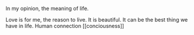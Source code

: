 In my opinion, the meaning of life.

Love is for me, the reason to live. It is beautiful. It can be the best thing we have in life. Human connection [[conciousness]] 
